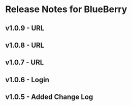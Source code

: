 # Release Notes for BlueBerry

## v1.0.9 - URL
## v1.0.8 - URL
## v1.0.7 - URL
## v1.0.6 - Login
## v1.0.5 - Added Change Log
